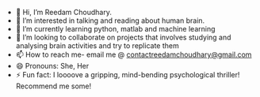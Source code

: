 - 👋 Hi, I’m Reedam Choudhary.
- 👀 I’m interested in talking and reading about human brain.
- 🌱 I’m currently learning python, matlab and machine learning
- 💞️ I’m looking to collaborate on projects that involves studying and analysing brain activities and try to replicate them
- 📫 How to reach me- email me @ contactreedamchoudhary@gmail.com
- 😄 Pronouns: She, Her
- ⚡ Fun fact: I loooove a gripping, mind-bending psychological thriller! Recommend me some!

<!---
ReedamCh/ReedamCh is a ✨ special ✨ repository because its `README.md` (this file) appears on your GitHub profile.
You can click the Preview link to take a look at your changes.
--->
